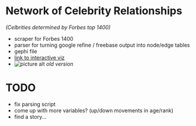 # Network of Celebrity Relationships 
_(Celbrities determined by Forbes top 1400)_
* scraper for Forbes 1400
* parser for turning google refine / freebase output into node/edge tables
* gephi file
* [link to interactive viz](https://dl.dropbox.com/u/6535582/website/index.html)
* ![picture alt](https://dl.dropbox.com/u/6535582/celebs.png "Example")
_old version_

# TODO
* fix parsing script
* come up with more variables? (up/down movements in age/rank)
* find a story...
